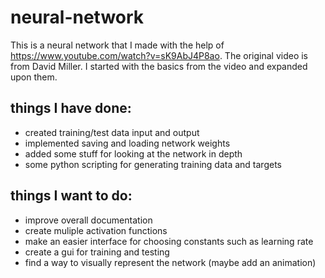 # neural-network
This is a neural network that I made with the help of https://www.youtube.com/watch?v=sK9AbJ4P8ao. The original video is from David Miller. I started with the basics from the video and expanded upon them.

## things I have done:
- created training/test data input and output
- implemented saving and loading network weights
- added some stuff for looking at the network in depth
- some python scripting for generating training data and targets

## things I want to do:
- improve overall documentation
- create muliple activation functions
- make an easier interface for choosing constants such as learning rate
- create a gui for training and testing
- find a way to visually represent the network (maybe add an animation)
